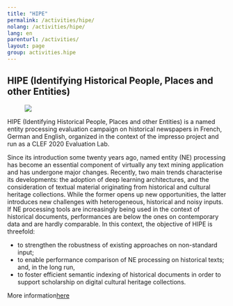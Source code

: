```yaml
---
title: "HIPE"
permalink: /activities/hipe/
nolang: /activities/hipe/
lang: en
parenturl: /activities/
layout: page
group: activities.hipe
---
```


## HIPE (Identifying Historical People, Places and other Entities)

<figure class='respect-margin'>
      <img class='cover' src='{{ site.url }}/assets/images/FZ-robot by PS.png'>
      <figcaption class="wrapper">
          <p></p>
      </figcaption>
    </figure>

HIPE (Identifying Historical People, Places and other Entities) is a named entity processing evaluation campaign on historical newspapers in French, German and English, organized in the context of the impresso project and run as a CLEF 2020 Evaluation Lab.

Since its introduction some twenty years ago, named entity (NE) processing has become an essential component of virtually any text mining application and has undergone major changes. Recently, two main trends characterise its developments: the adoption of deep learning architectures, and the consideration of textual material originating from historical and cultural heritage collections. While the former opens up new opportunities, the latter introduces new challenges with heterogeneous, historical and noisy inputs. If NE processing tools are increasingly being used in the context of historical documents, performances are below the ones on contemporary data and are hardly comparable. In this context, the objective of HIPE is threefold:

- to strengthen the robustness of existing approaches on non-standard input;
- to enable performance comparison of NE processing on historical texts; and, in the long run,
- to foster efficient semantic indexing of historical documents in order to support scholarship on digital cultural heritage collections.

More information[here](https://impresso.github.io/CLEF-HIPE-2020/)
